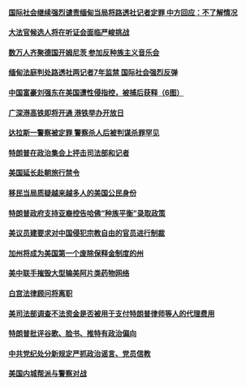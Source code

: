 #### [国际社会继续强烈谴责缅甸当局将路透社记者定罪 中方回应：不了解情况](../pages/zvyyieoqvp/4556741.md) 

#### [大法官候选人将在听证会面临严峻挑战](../pages/zvyyieoqvp/4556259.md) 

#### [数万人齐聚德国开姆尼茨 参加反种族主义音乐会](../pages/zvyyieoqvp/4556197.md) 

#### [缅甸法庭判处路透社两记者7年监禁 国际社会强烈反弹](../pages/zvyyieoqvp/4555282.md) 

#### [中国富豪刘强东在美国遭性侵指控，被捕后获释（6图）](../pages/zvyyieoqvp/4554747.md) 

#### [广深港高铁即将开通 港铁举办开放日](../pages/zvyyieoqvp/4553987.md) 

#### [达拉斯一警察被定罪 警察杀人后被判谋杀罪罕见](../pages/zvyyieoqvp/4553570.md) 

#### [特朗普在政治集会上抨击司法部和记者](../pages/zvyyieoqvp/4553114.md) 

#### [美国延长赴朝旅行禁令](../pages/zvyyieoqvp/4551473.md) 

#### [移民当局质疑越来越多人的美国公民身份](../pages/zvyyieoqvp/4551469.md) 

#### [特朗普政府支持亚裔控告哈佛“种族平衡”录取政策](../pages/zvyyieoqvp/4551359.md) 

#### [美议员建要求对中国侵犯宗教自由的官员进行制裁](../pages/zvyyieoqvp/4551259.md) 

#### [加州将成为美国第一个废除保释金制度的州](../pages/zvyyieoqvp/4550274.md) 

#### [美中联手摧毁大型输美阿片类药物网络](../pages/zvyyieoqvp/4549861.md) 

#### [白宫法律顾问将离职](../pages/zvyyieoqvp/4549702.md) 

#### [美司法部调查不法资金是否被用于支付特朗普律师等人的代理费用](../pages/zvyyieoqvp/4549284.md) 

#### [特朗普批评谷歌、脸书、推特有政治偏向 ](../pages/zvyyieoqvp/4548592.md) 

#### [中共党纪处分新规定严抓政治谣言、党员信教](../pages/zvyyieoqvp/4546569.md) 

#### [美国内城帮派与警察对战](../pages/zvyyieoqvp/4546373.md) 

